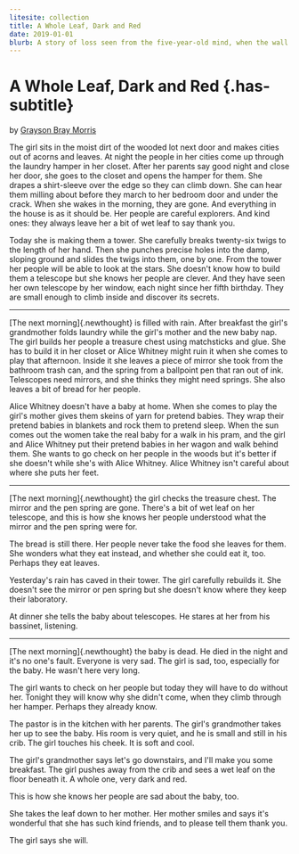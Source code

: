 ```yaml
---
litesite: collection
title: A Whole Leaf, Dark and Red
date: 2019-01-01
blurb: A story of loss seen from the five-year-old mind, when the wall between magic and mundane is still porous.
---
```

# A Whole Leaf, Dark and Red {.has-subtitle}

by <a href="DOMAIN_URL_PH">Grayson Bray Morris</a>

The girl sits in the moist dirt of the wooded lot next door and makes
cities out of acorns and leaves. At night the people in her cities come
up through the laundry hamper in her closet. After her parents say good
night and close her door, she goes to the closet and opens the hamper
for them. She drapes a shirt-sleeve over the edge so they can climb
down. She can hear them milling about before they march to her bedroom
door and under the crack. When she wakes in the morning, they are gone.
And everything in the house is as it should be. Her people are careful
explorers. And kind ones: they always leave her a bit of wet leaf to say
thank you.

Today she is making them a tower. She carefully breaks twenty-six twigs
to the length of her hand. Then she punches precise holes into the damp,
sloping ground and slides the twigs into them, one by one. From the
tower her people will be able to look at the stars. She doesn't know how
to build them a telescope but she knows her people are clever. And they
have seen her own telescope by her window, each night since her fifth
birthday. They are small enough to climb inside and discover its
secrets.

------------------------------------------------------------------------

[The next morning]{.newthought} is filled with rain. After breakfast the
girl's grandmother folds laundry while the girl's mother and the new
baby nap. The girl builds her people a treasure chest using matchsticks
and glue. She has to build it in her closet or Alice Whitney might ruin
it when she comes to play that afternoon. Inside it she leaves a piece
of mirror she took from the bathroom trash can, and the spring from a
ballpoint pen that ran out of ink. Telescopes need mirrors, and she
thinks they might need springs. She also leaves a bit of bread for her
people.

Alice Whitney doesn't have a baby at home. When she comes to play the
girl's mother gives them skeins of yarn for pretend babies. They wrap
their pretend babies in blankets and rock them to pretend sleep. When
the sun comes out the women take the real baby for a walk in his pram,
and the girl and Alice Whitney put their pretend babies in her wagon and
walk behind them. She wants to go check on her people in the woods but
it's better if she doesn't while she's with Alice Whitney. Alice Whitney
isn't careful about where she puts her feet.

------------------------------------------------------------------------

[The next morning]{.newthought} the girl checks the treasure chest. The
mirror and the pen spring are gone. There's a bit of wet leaf on her
telescope, and this is how she knows her people understood what the
mirror and the pen spring were for.

The bread is still there. Her people never take the food she leaves for
them. She wonders what they eat instead, and whether she could eat it,
too. Perhaps they eat leaves.

Yesterday's rain has caved in their tower. The girl carefully rebuilds
it. She doesn't see the mirror or pen spring but she doesn't know where
they keep their laboratory.

At dinner she tells the baby about telescopes. He stares at her from his
bassinet, listening.

------------------------------------------------------------------------

[The next morning]{.newthought} the baby is dead. He died in the night
and it's no one's fault. Everyone is very sad. The girl is sad, too,
especially for the baby. He wasn't here very long.

The girl wants to check on her people but today they will have to do
without her. Tonight they will know why she didn't come, when they climb
through her hamper. Perhaps they already know.

The pastor is in the kitchen with her parents. The girl's grandmother
takes her up to see the baby. His room is very quiet, and he is small
and still in his crib. The girl touches his cheek. It is soft and cool.

The girl's grandmother says let's go downstairs, and I'll make you some
breakfast. The girl pushes away from the crib and sees a wet leaf on the
floor beneath it. A whole one, very dark and red.

This is how she knows her people are sad about the baby, too.

She takes the leaf down to her mother. Her mother smiles and says it's
wonderful that she has such kind friends, and to please tell them thank
you.

The girl says she will.
